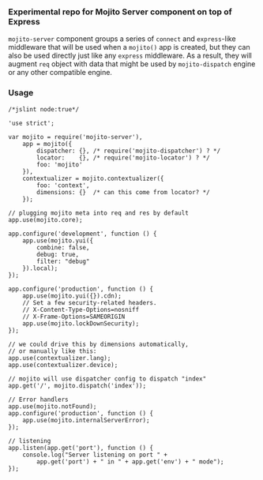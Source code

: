 ### Experimental repo for Mojito Server component on top of Express

`mojito-server` component groups a series of `connect` and `express`-like middleware that
will be used when a `mojito()` app is created, but they can also be used directly just like
any `express` middleware. As a result, they will augment `req` object with data that might
be used by `mojito-dispatch` engine or any other compatible engine.

### Usage

```
/*jslint node:true*/

'use strict';

var mojito = require('mojito-server'),
    app = mojito({
        dispatcher: {}, /* require('mojito-dispatcher') ? */
        locator:    {}, /* require('mojito-locator') ? */
        foo: 'mojito'
    }),
    contextualizer = mojito.contextualizer({
        foo: 'context',
        dimensions: {}  /* can this come from locator? */
    });

// plugging mojito meta into req and res by default
app.use(mojito.core);

app.configure('development', function () {
    app.use(mojito.yui({
        combine: false,
        debug: true,
        filter: "debug"
    }).local);
});

app.configure('production', function () {
    app.use(mojito.yui({}).cdn);
    // Set a few security-related headers.
    // X-Content-Type-Options=nosniff
    // X-Frame-Options=SAMEORIGIN
    app.use(mojito.lockDownSecurity);
});

// we could drive this by dimensions automatically,
// or manually like this:
app.use(contextualizer.lang);
app.use(contextualizer.device);

// mojito will use dispatcher config to dispatch "index"
app.get('/', mojito.dispatch('index'));

// Error handlers
app.use(mojito.notFound);
app.configure('production', function () {
    app.use(mojito.internalServerError);
});

// listening
app.listen(app.get('port'), function () {
    console.log("Server listening on port " +
        app.get('port') + " in " + app.get('env') + " mode");
});
```
